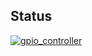 ## Status

[![gpio_controller](https://catalog.flipperzero.one/application/gpio_controller/widget)](https://catalog.flipperzero.one/application/gpio_controller/page)